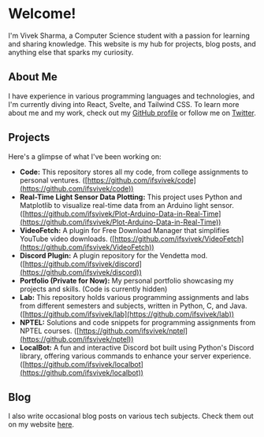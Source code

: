 # **Welcome!**

I'm Vivek Sharma, a Computer Science student with a passion for learning and sharing knowledge. This website is my hub for projects, blog posts, and anything else that sparks my curiosity.

## **About Me**

I have experience in various programming languages and technologies, and I'm currently diving into React, Svelte, and Tailwind CSS.  To learn more about me and my work, check out my [GitHub profile](https://github.com/ifsvivek) or follow me on [Twitter](https://twitter.com/ifsvivek).

## **Projects**

Here's a glimpse of what I've been working on:

* **Code:** This repository stores all my code, from college assignments to personal ventures. ([https://github.com/ifsvivek/code](https://github.com/ifsvivek/code))
* **Real-Time Light Sensor Data Plotting:** This project uses Python and Matplotlib to visualize real-time data from an Arduino light sensor. ([https://github.com/ifsvivek/Plot-Arduino-Data-in-Real-Time](https://github.com/ifsvivek/Plot-Arduino-Data-in-Real-Time)) 
* **VideoFetch:** A plugin for Free Download Manager that simplifies YouTube video downloads. ([https://github.com/ifsvivek/VideoFetch](https://github.com/ifsvivek/VideoFetch))
* **Discord Plugin:**  A plugin repository for the Vendetta mod. ([https://github.com/ifsvivek/discord](https://github.com/ifsvivek/discord))
* **Portfolio (Private for Now):** My personal portfolio showcasing my projects and skills. (Code is currently hidden)
* **Lab:** This repository holds various programming assignments and labs from different semesters and subjects, written in Python, C, and Java. ([https://github.com/ifsvivek/lab](https://github.com/ifsvivek/lab))
* **NPTEL:** Solutions and code snippets for programming assignments from NPTEL courses. ([https://github.com/ifsvivek/nptel](https://github.com/ifsvivek/nptel))
* **LocalBot:** A fun and interactive Discord bot built using Python's Discord library, offering various commands to enhance your server experience. ([https://github.com/ifsvivek/localbot](https://github.com/ifsvivek/localbot)) 

## **Blog**

I also write occasional blog posts on various tech subjects. Check them out on my website [here](https://gh.ifsvivek.tech).

